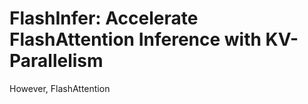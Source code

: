 # FlashInfer: Accelerate FlashAttention Inference with KV-Parallelism

However, FlashAttention


## 
